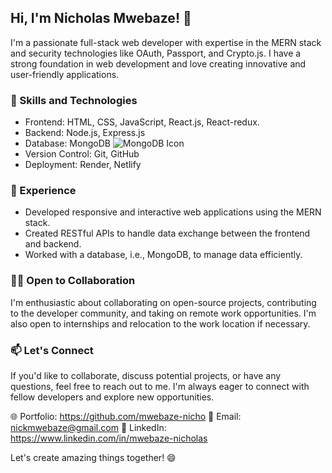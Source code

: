 ## Hi, I'm Nicholas Mwebaze! 👋

I'm a passionate full-stack web developer with expertise in the MERN stack and security technologies like OAuth, Passport, and Crypto.js. I have a strong foundation in web development and love creating innovative and user-friendly applications.

### 🚀 Skills and Technologies

- Frontend: HTML, CSS, JavaScript, React.js, React-redux.
- Backend: Node.js, Express.js
- Database: MongoDB ![MongoDB Icon](mongodb-icon.png)
- Version Control: Git, GitHub
- Deployment: Render, Netlify

### 💼 Experience

- Developed responsive and interactive web applications using the MERN stack.
- Created RESTful APIs to handle data exchange between the frontend and backend.
- Worked with a database, i.e., MongoDB, to manage data efficiently.

### 👨‍💻 Open to Collaboration

I'm enthusiastic about collaborating on open-source projects, contributing to the developer community, and taking on remote work opportunities. I'm also open to internships and relocation to the work location if necessary.

### 📫 Let's Connect

If you'd like to collaborate, discuss potential projects, or have any questions, feel free to reach out to me. I'm always eager to connect with fellow developers and explore new opportunities.

🌐 Portfolio: https://github.com/mwebaze-nicho
📧 Email: nickmwebaze@gmail.com
💼 LinkedIn: https://www.linkedin.com/in/mwebaze-nicholas

Let's create amazing things together! 😄
